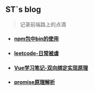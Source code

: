 ## ST`s blog

> 记录前端路上的点滴



* #### [ npm包中bin的使用](<https://github.com/youstde/blog/issues/23>)

* #### [leetcode-日常被虐](<https://github.com/youstde/blog/issues/22>)

* #### [Vue学习笔记-双向绑定实现原理](<https://github.com/youstde/blog/issues/20>)

* #### [promise原理解析](https://github.com/youstde/blog/issues/2)



